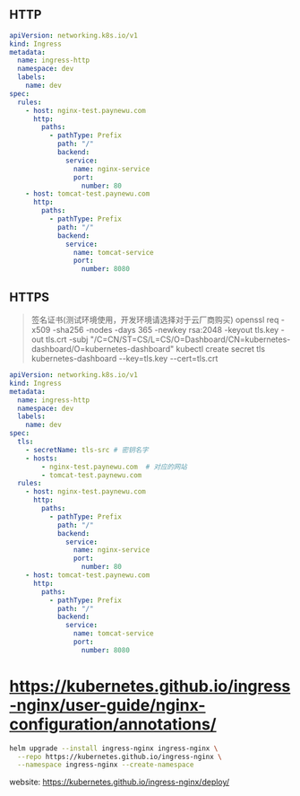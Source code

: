 ## HTTP

```yaml
apiVersion: networking.k8s.io/v1
kind: Ingress
metadata:
  name: ingress-http
  namespace: dev
  labels:
    name: dev
spec:
  rules:
    - host: nginx-test.paynewu.com
      http:
        paths:
          - pathType: Prefix
            path: "/"
            backend:
              service:
                name: nginx-service
                port:
                  number: 80
    - host: tomcat-test.paynewu.com
      http:
        paths:
          - pathType: Prefix
            path: "/"
            backend:
              service:
                name: tomcat-service
                port:
                  number: 8080

```

## HTTPS

> 签名证书(测试环境使用，开发环境请选择对于云厂商购买)
> openssl req -x509 -sha256 -nodes -days 365 -newkey rsa:2048 -keyout tls.key -out tls.crt -subj "/C=CN/ST=CS/L=CS/O=Dashboard/CN=kubernetes-dashboard/O=kubernetes-dashboard"
> kubectl create secret tls kubernetes-dashboard --key=tls.key --cert=tls.crt

```yaml
apiVersion: networking.k8s.io/v1
kind: Ingress
metadata:
  name: ingress-http
  namespace: dev
  labels:
    name: dev
spec:
  tls:
    - secretName: tls-src # 密钥名字
    - hosts:
        - nginx-test.paynewu.com  # 对应的网站
        - tomcat-test.paynewu.com
  rules:
    - host: nginx-test.paynewu.com
      http:
        paths:
          - pathType: Prefix
            path: "/"
            backend:
              service:
                name: nginx-service
                port:
                  number: 80
    - host: tomcat-test.paynewu.com
      http:
        paths:
          - pathType: Prefix
            path: "/"
            backend:
              service:
                name: tomcat-service
                port:
                  number: 8080

```

# https://kubernetes.github.io/ingress-nginx/user-guide/nginx-configuration/annotations/

```bash
helm upgrade --install ingress-nginx ingress-nginx \
  --repo https://kubernetes.github.io/ingress-nginx \
  --namespace ingress-nginx --create-namespace
```


website: https://kubernetes.github.io/ingress-nginx/deploy/
